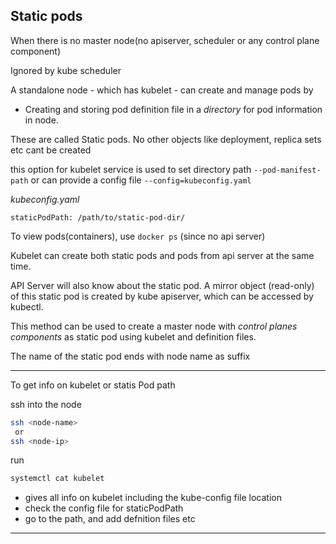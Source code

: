 ## Static pods

When there is no master node(no apiserver, scheduler or any control plane component)

Ignored by kube scheduler

A standalone node - which has kubelet - can create and manage pods by

- Creating and storing pod definition file in a _directory_ for pod information in node.

These are called Static pods. No other objects like deployment, replica sets etc cant be created

this option for kubelet service is used to set directory path
`--pod-manifest-path`
or can provide a config file 
`--config=kubeconfig.yaml`

_kubeconfig.yaml_
```
staticPodPath: /path/to/static-pod-dir/
```

To view pods(containers),
use `docker ps` (since no api server)

Kubelet can create both static pods and pods from api server at the same time.

API Server will also know about the static pod.
A mirror object (read-only) of this static pod is  created by kube apiserver, which can be accessed by kubectl.

This method can be used to create a master node with _control planes components_ as static pod using kubelet and definition files.

The name of the static pod ends with node name as suffix

---
To get info on kubelet or statis Pod path

ssh into the node
```sh
ssh <node-name>
 or
ssh <node-ip>
```
run
```sh
systemctl cat kubelet
```
- gives all info on kubelet including the kube-config file location
- check the config file for staticPodPath
- go to the path, and add defnition files etc

---


